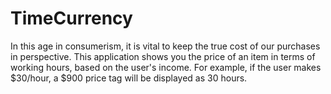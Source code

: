 # TimeCurrency
In this age in consumerism, it is vital to keep the true cost of our purchases in perspective.
This application shows you the price of an item in terms of working hours, based on the user's income.
For example, if the user makes $30/hour, a $900 price tag will be displayed as 30 hours.
